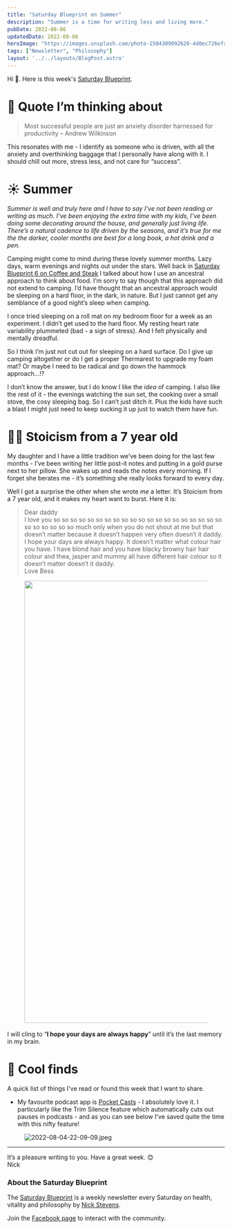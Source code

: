 ```yaml
---
title: "Saturday Blueprint on Summer"
description: "Summer is a time for writing less and living more."
pubDate: 2022-08-06
updatedDate: 2022-08-06
heroImage: "https://images.unsplash.com/photo-1504309092620-4d0ec726efa4?crop=entropy&cs=tinysrgb&fit=max&fm=jpg&ixid=MnwxMTc3M3wwfDF8c2VhcmNofDQxfHxzdW1tZXJ8ZW58MHx8fHwxNjU5NzMzMDI0&ixlib=rb-1.2.1&q=80&w=2000"
tags: ["Newsletter", "Philosophy"]
layout: '../../layouts/BlogPost.astro'
---
```


<p>Hi 👋. Here is this week's <a href="/blog/newsletter/">Saturday Blueprint</a>.</p><h1 id="%F0%9F%A4%94-quote-i%E2%80%99m-thinking-about">🤔 Quote I’m thinking about</h1><blockquote>Most successful people are just an anxiety disorder harnessed for productivity – Andrew Wilkinson</blockquote><p>This resonates with me - I identify as someone who is driven, with all the anxiety and overthinking baggage that I personally have along with it. I should chill out more, stress less, and not care for “success”.</p><h1 id="%E2%98%80%EF%B8%8F-summer">☀️ Summer</h1><p><em>Summer is well and truly here and I have to say I’ve not been reading or writing as much. I’ve been enjoying the extra time with my kids, I’ve been doing some decorating around the house, and generally just living life. There’s a natural cadence to life driven by the seasons, and it’s true for me the the darker, cooler months are best for a long book, a hot drink and a pen.</em></p><p>Camping might come to mind during these lovely summer months. Lazy days, warm evenings and nights out under the stars. Well back in <a href="/blog/saturday-blueprint-on-coffee-and-steak/">Saturday Blueprint 6 on Coffee and Steak</a> I talked about how I use an ancestral approach to think about food. I’m sorry to say though that this approach did not extend to camping. I’d have thought that an ancestral approach would be sleeping on a hard floor, in the dark, in nature. But I just cannot get any semblance of a good night’s sleep when camping.</p><p>I once tried sleeping on a roll mat on my bedroom floor for a week as an experiment. I didn’t get used to the hard floor. My resting heart rate variability plummeted (bad - a sign of stress). And I felt physically and mentally dreadful.</p><p>So I think I’m just not cut out for sleeping on a hard surface. Do I give up camping altogether or do I get a proper Thermarest to upgrade my foam mat? Or maybe I need to be radical and go down the hammock approach…!?</p><p>I don’t know the answer, but I do know I like the <em>idea</em> of camping. I also like the rest of it - the evenings watching the sun set, the cooking over a small stove, the cosy sleeping bag. So I can’t just ditch it. Plus the kids have such a blast I might just need to keep sucking it up just to watch them have fun.</p><h1 id="%F0%9F%91%A8%E2%80%8D%F0%9F%91%A7-stoicism-from-a-7-year-old">👨‍👧 Stoicism from a 7 year old</h1><p>My daughter and I have a little tradition we’ve been doing for the last few months - I’ve been writing her little post-it notes and putting in a gold purse next to her pillow. She wakes up and reads the notes every morning. If I forget she berates me - it’s something she really looks forward to every day.</p><p>Well I got a surprise the other when she wrote <em>me</em> a letter. It’s Stoicism from a 7 year old, and it makes my heart want to burst. Here it is:</p><blockquote>Dear daddy<br>I love you so so so so so so so so so so so so so so so so so so so so so so so so so so much only when you do not shout at me but that doesn’t matter because it doesn’t happen very often doesn’t it daddy.<br>I hope your days are always happy. It doesn’t matter what colour hair you have. I have blond hair and you have blacky browny hair hair colour and thea, jasper and mummy all have different hair colour so it doesn’t matter doesn’t it daddy.<br>Love Bess</blockquote><figure class="kg-card kg-image-card"><img src="/src/assets/images/2022/08/A812539C-8CCC-4672-803E-D88EB1DFD2E5_1_105_c.jpeg" class="kg-image" alt loading="lazy" width="768" height="1024" srcset="/src/assets/images/size/w600/2022/08/A812539C-8CCC-4672-803E-D88EB1DFD2E5_1_105_c.jpeg 600w, /src/assets/images/2022/08/A812539C-8CCC-4672-803E-D88EB1DFD2E5_1_105_c.jpeg 768w" sizes="(min-width: 720px) 720px"></figure><p>I will cling to “<strong>I hope your days are always happy</strong>” until it’s the last memory in my brain.</p><h1 id="%F0%9F%92%8D-cool-finds">💍 Cool finds</h1><p>A quick list of things I've read or found this week that I want to share.</p><ul><li>My favourite podcast app is <a href="https://pocketcasts.com/">Pocket Casts</a> - I absolutely love it. I particularly like the Trim Silence feature which automatically cuts out pauses in podcasts - and as you can see below I've saved quite the time with this nifty feature!</li></ul><figure class="kg-card kg-image-card"><img src="/src/assets/images/2022/08/EFC573E1-6CBF-493C-BADD-7AE370F8A272_1_105_c.jpeg" class="kg-image" alt="2022-08-04-22-09-09.jpeg" loading="lazy" width="795" height="989" srcset="/src/assets/images/size/w600/2022/08/EFC573E1-6CBF-493C-BADD-7AE370F8A272_1_105_c.jpeg 600w, /src/assets/images/2022/08/EFC573E1-6CBF-493C-BADD-7AE370F8A272_1_105_c.jpeg 795w" sizes="(min-width: 720px) 720px"></figure><hr><p>It’s a pleasure writing to you. Have a great week. 😊<br>Nick</p><h3 id="about-the-saturday-blueprint">About the Saturday Blueprint</h3><p>The <a href="/blog/newsletter/">Saturday Blueprint</a> is a weekly newsletter every Saturday on health, vitality and philosophy by <a href="/blog/">Nick Stevens</a>.</p><p>Join the <a href="https://www.facebook.com/devonblueprint/">Facebook page</a> to interact with the community.</p>